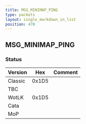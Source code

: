 ```yaml
---
title: MSG_MINIMAP_PING
type: packets
layout: single_markdown_in_list
position: 470
---
```


## MSG_MINIMAP_PING

### Status

Version    | Hex        | Comment
---------- | ---------- | ---------- 
Classic    | 0x1D5      | 
TBC        |            |
WotLK      | 0x1D5      | 
Cata       |            |
MoP        |            |